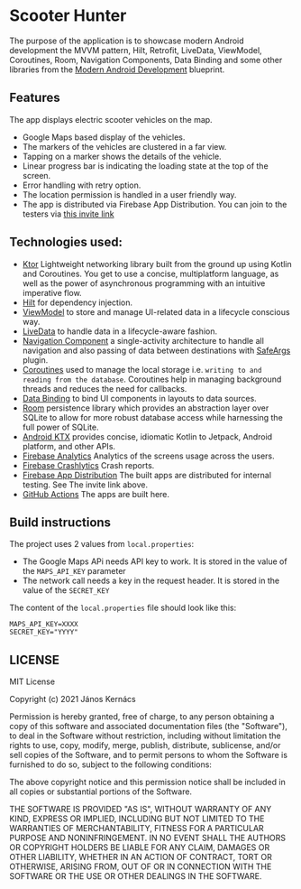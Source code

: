 # Scooter Hunter

The purpose of the application is to showcase modern Android development the MVVM pattern, Hilt, Retrofit, LiveData, ViewModel, Coroutines, Room, Navigation Components, Data Binding and some other libraries from the [Modern Android Development](https://developer.android.com/modern-android-development) blueprint.

## Features

The app displays electric scooter vehicles on the map.

* Google Maps based display of the vehicles.
* The markers of the vehicles are clustered in a far view.
* Tapping on a marker shows the details of the vehicle.
* Linear progress bar is indicating the loading state at the top of the screen.
* Error handling with retry option.
* The location permission is handled in a user friendly way.
* The app is distributed via Firebase App Distribution. You can join to the testers via [this invite link](https://appdistribution.firebase.dev/i/76fbc5a9a37db93b)

## Technologies used:

* [Ktor](https://ktor.io/) Lightweight networking library built from the ground up using Kotlin and Coroutines. You get to use a concise, multiplatform language, as well as the power of asynchronous programming with an intuitive imperative flow.
* [Hilt](https://dagger.dev/hilt/) for dependency injection.
* [ViewModel](https://developer.android.com/topic/libraries/architecture/viewmodel) to store and manage UI-related data in a lifecycle conscious way.
* [LiveData](https://developer.android.com/topic/libraries/architecture/livedata) to handle data in a lifecycle-aware fashion.
* [Navigation Component](https://developer.android.com/guide/navigation) a single-activity architecture to handle all navigation and also passing of data between destinations with [SafeArgs](https://developer.android.com/guide/navigation/navigation-pass-data) plugin.
* [Coroutines](https://kotlinlang.org/docs/reference/coroutines-overview.html) used to manage the local storage i.e. `writing to and reading from the database`. Coroutines help in managing background threads and reduces the need for callbacks.
* [Data Binding](https://developer.android.com/topic/libraries/data-binding/) to bind UI components in layouts to data sources.
* [Room](https://developer.android.com/topic/libraries/architecture/room) persistence library which provides an abstraction layer over SQLite to allow for more robust database access while harnessing the full power of SQLite.
* [Android KTX](https://developer.android.com/kotlin/ktx) provides concise, idiomatic Kotlin to Jetpack, Android platform, and other APIs.
* [Firebase Analytics](https://firebase.google.com/products/analytics) Analytics of the screens usage across the users.
* [Firebase Crashlytics](https://firebase.google.com/products/crashlytics) Crash reports.
* [Firebase App Distribution](https://firebase.google.com/docs/app-distribution) The built apps are distributed for internal testing. See The invite link above.
* [GitHub Actions](https://github.com/features/actionss) The apps are built here.

## Build instructions

The project uses 2 values from `local.properties`:

* The Google Maps APi needs API key to work. It is stored in the value of the `MAPS_API_KEY` parameter
* The network call needs a key in the request header. It is stored in the value of the `SECRET_KEY`

The content of the `local.properties` file should look like this:
```
MAPS_API_KEY=XXXX
SECRET_KEY="YYYY"
```

## LICENSE

MIT License

Copyright (c) 2021 János Kernács

Permission is hereby granted, free of charge, to any person obtaining a copy
of this software and associated documentation files (the "Software"), to deal
in the Software without restriction, including without limitation the rights
to use, copy, modify, merge, publish, distribute, sublicense, and/or sell
copies of the Software, and to permit persons to whom the Software is
furnished to do so, subject to the following conditions:

The above copyright notice and this permission notice shall be included in all
copies or substantial portions of the Software.

THE SOFTWARE IS PROVIDED "AS IS", WITHOUT WARRANTY OF ANY KIND, EXPRESS OR
IMPLIED, INCLUDING BUT NOT LIMITED TO THE WARRANTIES OF MERCHANTABILITY,
FITNESS FOR A PARTICULAR PURPOSE AND NONINFRINGEMENT. IN NO EVENT SHALL THE
AUTHORS OR COPYRIGHT HOLDERS BE LIABLE FOR ANY CLAIM, DAMAGES OR OTHER
LIABILITY, WHETHER IN AN ACTION OF CONTRACT, TORT OR OTHERWISE, ARISING FROM,
OUT OF OR IN CONNECTION WITH THE SOFTWARE OR THE USE OR OTHER DEALINGS IN THE
SOFTWARE.
```

